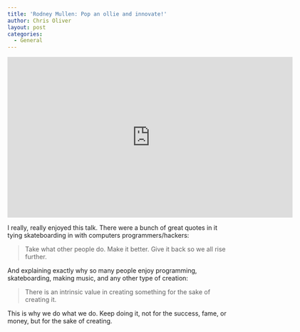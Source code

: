 ```yaml
---
title: 'Rodney Mullen: Pop an ollie and innovate!'
author: Chris Oliver
layout: post
categories:
  - General
---
```


<iframe src="http://embed.ted.com/talks/rodney_mullen_pop_an_ollie_and_innovate.html" width="640" height="360" frameborder="0" scrolling="no" webkitAllowFullScreen mozallowfullscreen allowFullScreen></iframe>

I really, really enjoyed this talk. There were a bunch of great quotes
in it tying skateboarding in with computers programmers/hackers:

> Take what other people do. Make it better. Give it back so we all rise
> further.

And explaining exactly why so many people enjoy programming,
skateboarding, making music, and any other type of creation:

> There is an intrinsic value in creating something for the sake of
> creating it.

This is why we do what we do. Keep doing it, not for the success, fame,
or money, but for the sake of creating.
